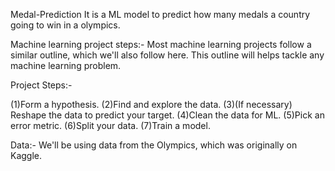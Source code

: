Medal-Prediction
It is a ML model to predict how many medals a country going to win in a olympics.

Machine learning project steps:- Most machine learning projects follow a similar outline, which we'll also follow here. This outline will helps tackle any machine learning problem.

Project Steps:-

(1)Form a hypothesis. (2)Find and explore the data. (3)(If necessary) Reshape the data to predict your target. (4)Clean the data for ML. (5)Pick an error metric. (6)Split your data. (7)Train a model.

Data:- We'll be using data from the Olympics, which was originally on Kaggle.
